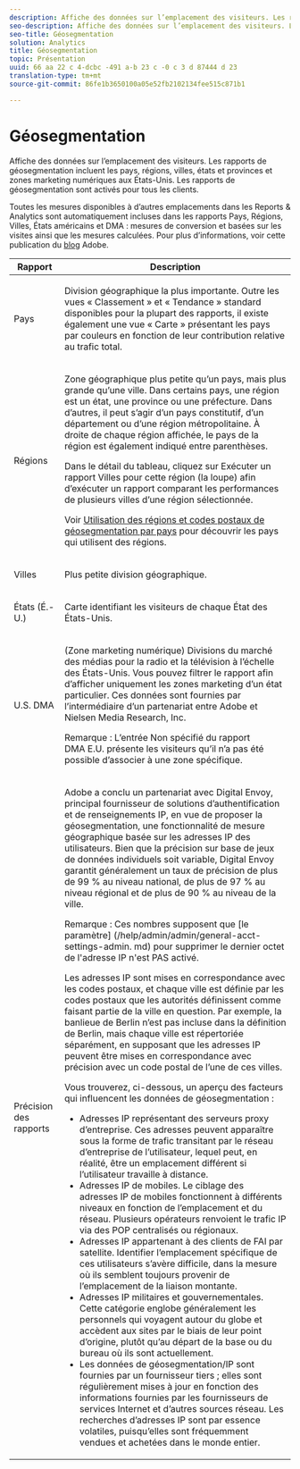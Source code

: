 ```yaml
---
description: Affiche des données sur l’emplacement des visiteurs. Les rapports de géosegmentation incluent les pays, régions, villes, états et provinces et zones marketing numériques aux États-Unis. Les rapports de géosegmentation sont activés pour tous les clients.
seo-description: Affiche des données sur l’emplacement des visiteurs. Les rapports de géosegmentation incluent les pays, régions, villes, états et provinces et zones marketing numériques aux États-Unis. Les rapports de géosegmentation sont activés pour tous les clients.
seo-title: Géosegmentation
solution: Analytics
title: Géosegmentation
topic: Présentation
uuid: 66 aa 22 c 4-dcbc -491 a-b 23 c -0 c 3 d 87444 d 23
translation-type: tm+mt
source-git-commit: 86fe1b3650100a05e52fb2102134fee515c871b1

---
```



# Géosegmentation

Affiche des données sur l’emplacement des visiteurs. Les rapports de géosegmentation incluent les pays, régions, villes, états et provinces et zones marketing numériques aux États-Unis. Les rapports de géosegmentation sont activés pour tous les clients.

Toutes les mesures disponibles à d’autres emplacements dans les Reports &amp; Analytics sont automatiquement incluses dans les rapports Pays, Régions, Villes, États américains et DMA : mesures de conversion et basées sur les visites ainsi que les mesures calculées. Pour plus d’informations, voir cette publication du [blog](https://blogs.adobe.com/digitalmarketing/analytics/introducing-new-metrics-in-geosegmentation-and-more/) Adobe.

<table id="table_566CFFC82E1149D8BAFE6641627FCF1F"> 
 <thead> 
  <tr> 
   <th colname="col1" class="entry"> Rapport </th> 
   <th colname="col2" class="entry"> Description </th> 
  </tr> 
 </thead>
 <tbody> 
  <tr> 
   <td colname="col1"> Pays </td> 
   <td colname="col2"> <p> Division géographique la plus importante. Outre les vues « Classement » et « Tendance » standard disponibles pour la plupart des rapports, il existe également une vue « Carte » présentant les pays par couleurs en fonction de leur contribution relative au trafic total. </p> </td> 
  </tr> 
  <tr> 
   <td colname="col1"> Régions </td> 
   <td colname="col2"> <p> Zone géographique plus petite qu’un pays, mais plus grande qu’une ville. Dans certains pays, une région est un état, une province ou une préfecture. Dans d’autres, il peut s’agir d’un pays constitutif, d’un département ou d’une région métropolitaine. À droite de chaque région affichée, le pays de la région est également indiqué entre parenthèses. </p> <p>Dans le détail du tableau, cliquez sur Exécuter un rapport Villes pour cette région (la loupe) afin d’exécuter un rapport comparant les performances de plusieurs villes d’une région sélectionnée. </p> <p>Voir <a href="../../../components/c-variables/dimensionslist/reports-geosegmentation-reference.md#concept_F7D998B418544B39ACD8838B48B732F1" format="dita" scope="local"> Utilisation des régions et codes postaux de géosegmentation par pays</a> pour découvrir les pays qui utilisent des régions. </p> </td> 
  </tr> 
  <tr> 
   <td colname="col1"> Villes </td> 
   <td colname="col2"> <p> Plus petite division géographique. </p> </td> 
  </tr> 
  <tr> 
   <td colname="col1"> États (É.-U.) </td> 
   <td colname="col2"> <p> Carte identifiant les visiteurs de chaque État des États-Unis. </p> </td> 
  </tr> 
  <tr> 
   <td colname="col1"> U.S. DMA </td> 
   <td colname="col2"> <p> (Zone marketing numérique) Divisions du marché des médias pour la radio et la télévision à l’échelle des États-Unis. Vous pouvez filtrer le rapport afin d’afficher uniquement les zones marketing d’un état particulier. Ces données sont fournies par l’intermédiaire d’un partenariat entre Adobe et Nielsen Media Research, Inc. </p> <p>Remarque : L’entrée Non spécifié du rapport DMA E.U. présente les visiteurs qu’il n’a pas été possible d’associer à une zone spécifique. </p> </td> 
  </tr> 
  <tr> 
   <td colname="col1"> Précision des rapports </td> 
   <td colname="col2"> <p>Adobe a conclu un partenariat avec Digital Envoy, principal fournisseur de solutions d’authentification et de renseignements IP, en vue de proposer la géosegmentation, une fonctionnalité de mesure géographique basée sur les adresses IP des utilisateurs. Bien que la précision sur base de jeux de données individuels soit variable, Digital Envoy garantit généralement un taux de précision de plus de 99 % au niveau national, de plus de 97 % au niveau régional et de plus de 90 % au niveau de la ville. </p> <p>Remarque : Ces nombres supposent que [le paramètre] (/help/admin/admin/general-acct-settings-admin. md) pour supprimer le dernier octet de l'adresse IP n'est PAS activé. </p> <p>Les adresses IP sont mises en correspondance avec les codes postaux, et chaque ville est définie par les codes postaux que les autorités définissent comme faisant partie de la ville en question. Par exemple, la banlieue de Berlin n’est pas incluse dans la définition de Berlin, mais chaque ville est répertoriée séparément, en supposant que les adresses IP peuvent être mises en correspondance avec précision avec un code postal de l’une de ces villes. </p> <p>Vous trouverez, ci-dessous, un aperçu des facteurs qui influencent les données de géosegmentation : </p> 
    <ul id="ul_1B05024AD5174232A8DB8145753FB09B"> 
     <li id="li_C3A21E7C1186490EB9A236634DB45E7F">Adresses IP représentant des serveurs proxy d’entreprise. Ces adresses peuvent apparaître sous la forme de trafic transitant par le réseau d’entreprise de l’utilisateur, lequel peut, en réalité, être un emplacement différent si l’utilisateur travaille à distance. </li> 
     <li id="li_56FC36B3598C420F9246D4E8772822A7">Adresses IP de mobiles. Le ciblage des adresses IP de mobiles fonctionnent à différents niveaux en fonction de l’emplacement et du réseau. Plusieurs opérateurs renvoient le trafic IP via des POP centralisés ou régionaux. </li> 
     <li id="li_C1EED854AE584489BCBC2A7AA20B8EF1">Adresses IP appartenant à des clients de FAI par satellite. Identifier l’emplacement spécifique de ces utilisateurs s’avère difficile, dans la mesure où ils semblent toujours provenir de l’emplacement de la liaison montante. </li> 
     <li id="li_A735756F39554DF19E05D251CA614F02">Adresses IP militaires et gouvernementales. Cette catégorie englobe généralement les personnels qui voyagent autour du globe et accèdent aux sites par le biais de leur point d’origine, plutôt qu’au départ de la base ou du bureau où ils sont actuellement. </li> 
     <li id="li_ACFF1B8094684173B8325A44304CA32B">Les données de géosegmentation/IP sont fournies par un fournisseur tiers ; elles sont régulièrement mises à jour en fonction des informations fournies par les fournisseurs de services Internet et d’autres sources réseau. Les recherches d’adresses IP sont par essence volatiles, puisqu’elles sont fréquemment vendues et achetées dans le monde entier. </li> 
    </ul> </td> 
  </tr> 
 </tbody> 
</table>

